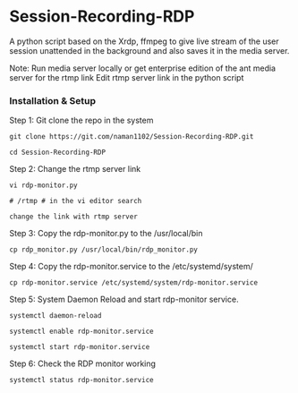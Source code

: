 # Session-Recording-RDP
A python script based on the Xrdp, ffmpeg to give live stream of the user session unattended in the background and also saves it in the media server.  

Note: Run media server locally or get enterprise edition of the ant media server for the rtmp link
Edit rtmp server link in the python script

### Installation & Setup

Step 1: Git clone the repo in the system

```git clone https://git.com/naman1102/Session-Recording-RDP.git```

```cd Session-Recording-RDP```

Step 2: Change the rtmp server link

```vi rdp-monitor.py```

```# /rtmp # in the vi editor search```

``` change the link with rtmp server ```

Step 3: Copy the rdp-monitor.py to the /usr/local/bin

```cp rdp_monitor.py /usr/local/bin/rdp_monitor.py```

Step 4: Copy the rdp-monitor.service to the /etc/systemd/system/

```cp rdp-monitor.service /etc/systemd/system/rdp-monitor.service```

Step 5: System Daemon Reload and start rdp-monitor service.

```systemctl daemon-reload```

```systemctl enable rdp-monitor.service```

```systemctl start rdp-monitor.service```

Step 6: Check the RDP monitor working

```systemctl status rdp-monitor.service```
